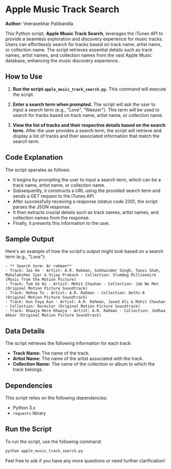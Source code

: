 # Apple Music Track Search

**Author:** Veerasekhar Patibandla

This Python script, **Apple Music Track Search**, leverages the iTunes API to provide a seamless exploration and discovery experience for music tracks. Users can effortlessly search for tracks based on track name, artist name, or collection name. The script retrieves essential details such as track names, artist names, and collection names from the vast Apple Music database, enhancing the music discovery experience.

## How to Use

1. **Run the script `apple_music_track_search.py`.** This command will execute the script.

2. **Enter a search term when prompted.** The script will ask the user to input a search term (e.g., "Love", "Weezer"). This term will be used to search for tracks based on track name, artist name, or collection name.

3. **View the list of tracks and their respective details based on the search term.** After the user provides a search term, the script will retrieve and display a list of tracks and their associated information that match the search term.

## Code Explanation

The script operates as follows:

- It begins by prompting the user to input a search term, which can be a track name, artist name, or collection name.
- Subsequently, it constructs a URL using the provided search term and sends a GET request to the iTunes API.
- After successfully receiving a response (status code 200), the script parses the JSON response.
- It then extracts crucial details such as track names, artist names, and collection names from the response.
- Finally, it presents this information to the user.

## Sample Output

Here's an example of how the script's output might look based on a search term (e.g., "Love"):

```
- ** Search term: Ar rahman**
- Track: Jai Ho - Artist: A.R. Rahman, Sukhwinder Singh, Tanvi Shah, Mahalakshmi Iyer & Vijay Prakash - Collection: Slumdog Millionaire (Music from the Motion Picture)
- Track: Tum Se Hi - Artist: Mohit Chauhan - Collection: Jab We Met (Original Motion Picture Soundtrack)
- Track: Rehna Tu - Artist: A.R. Rahman - Collection: Delhi-6 (Original Motion Picture Soundtrack)
- Track: Kun Faya Kun - Artist: A.R. Rahman, Javed Ali & Mohit Chauhan - Collection: Rockstar (Original Motion Picture Soundtrack)
- Track: Khwaja Mere Khwaja - Artist: A.R. Rahman - Collection: Jodhaa Akbar (Original Motion Picture Soundtrack)

```

## Data Details

The script retrieves the following information for each track:

- **Track Name:** The name of the track.
- **Artist Name:** The name of the artist associated with the track.
- **Collection Name:** The name of the collection or album to which the track belongs.

## Dependencies

This script relies on the following dependencies:

- Python 3.x
- `requests` library

## Run the Script

To run the script, use the following command:

```bash
python apple_music_track_search.py
```


Feel free to ask if you have any more questions or need further clarification!
